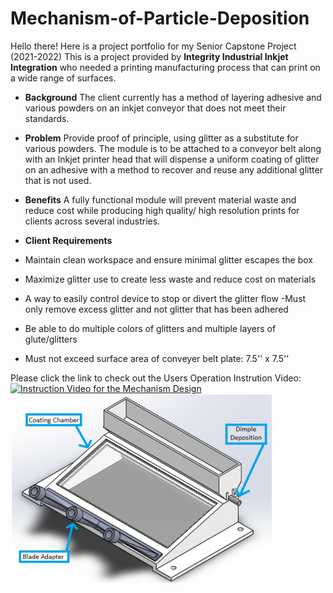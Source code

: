 # Mechanism-of-Particle-Deposition
Hello there!  Here is a project portfolio for my Senior Capstone Project (2021-2022)
This is a project provided by **Integrity Industrial Inkjet Integration** who needed a printing manufacturing process that can print on a wide range of surfaces. 

- **Background**
The client currently has a method of layering adhesive and various powders on an inkjet conveyor that does not meet their standards.

- **Problem**
Provide proof of principle, using glitter as a substitute for various powders. The module is to be attached to a conveyor belt along with an Inkjet printer head that will dispense a uniform coating of glitter on an adhesive with a method to recover and reuse any additional glitter that is not used.

- **Benefits**
A fully functional module will prevent material waste and reduce cost while producing high quality/ high resolution prints for clients across several industries.

- **Client Requirements**
- Maintain clean workspace and ensure  minimal glitter escapes the box
- Maximize glitter use to create less waste and reduce cost on materials
- A way to easily control device to stop or divert the glitter flow
-Must only remove excess glitter and not glitter that has been adhered
- Be able to do multiple colors of glitters and multiple layers of glute/glitters
- Must not exceed surface area of conveyer belt plate: 7.5'' x 7.5''

Please click the link to check out the Users Operation Instrution Video: 
[![Instruction Video for the Mechanism Design](https://www.youtube.com/embed/nuajtc9fk5U/maxresdefault.jpg)](https://www.youtube.com/embed/nuajtc9fk5U)
![alt text](https://github.com/helenwanghh/Mechanism-of-Particle-Deposition/blob/aaef81fc2e028a74d1c1f10eff94ab7b766659b8/demo1.png)
